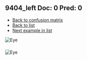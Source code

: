 ## 9404_left Doc: 0 Pred: 0
- [Back to confusion matrix](https://github.com/juliandewit/kaggle_retinopathy/blob/master/matrix.md)
- [Back to list](https://github.com/juliandewit/kaggle_retinopathy/blob/master/lists/00/list.md)
- [Next example in list](https://github.com/juliandewit/kaggle_retinopathy/blob/master/lists/00/94/941_left.md)

![Eye](https://retinopaty.blob.core.windows.net/size1024/9404_left_0.jpeg)

### 

![Eye]()
